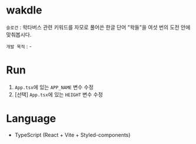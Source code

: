 # wakdle
`슬로건` : 왁타버스 관련 키워드를 자모로 풀어쓴 한글 단어 "왁들"을 여섯 번의 도전 안에 맞춰봅시다.

`개발 목적` : -

# Run
1. `App.tsx`에 있는 `APP_NAME` 변수 수정
2. [선택] `App.tsx`에 있는 `HEIGHT` 변수 수정

# Language
- TypeScript (React + Vite + Styled-components)